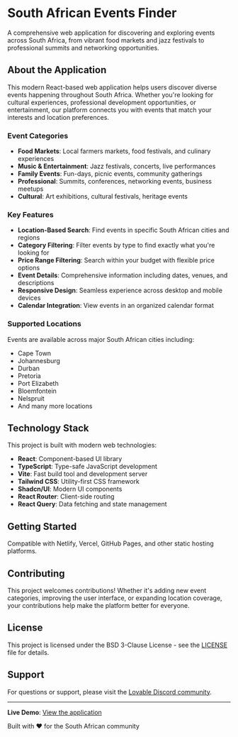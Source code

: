 
# South African Events Finder

A comprehensive web application for discovering and exploring events across South Africa, from vibrant food markets and jazz festivals to professional summits and networking opportunities.

## About the Application

This modern React-based web application helps users discover diverse events happening throughout South Africa. Whether you're looking for cultural experiences, professional development opportunities, or entertainment, our platform connects you with events that match your interests and location preferences.

### Event Categories

- **Food Markets**: Local farmers markets, food festivals, and culinary experiences
- **Music & Entertainment**: Jazz festivals, concerts, live performances
- **Family Events**: Fun-days, picnic events, community gatherings  
- **Professional**: Summits, conferences, networking events, business meetups
- **Cultural**: Art exhibitions, cultural festivals, heritage events

### Key Features

- **Location-Based Search**: Find events in specific South African cities and regions
- **Category Filtering**: Filter events by type to find exactly what you're looking for
- **Price Range Filtering**: Search within your budget with flexible price options
- **Event Details**: Comprehensive information including dates, venues, and descriptions
- **Responsive Design**: Seamless experience across desktop and mobile devices
- **Calendar Integration**: View events in an organized calendar format

### Supported Locations

Events are available across major South African cities including:
- Cape Town
- Johannesburg  
- Durban
- Pretoria
- Port Elizabeth
- Bloemfontein
- Nelspruit
- And many more locations

## Technology Stack

This project is built with modern web technologies:

- **React**: Component-based UI library
- **TypeScript**: Type-safe JavaScript development
- **Vite**: Fast build tool and development server
- **Tailwind CSS**: Utility-first CSS framework
- **Shadcn/UI**: Modern UI components
- **React Router**: Client-side routing
- **React Query**: Data fetching and state management

## Getting Started

Compatible with Netlify, Vercel, GitHub Pages, and other static hosting platforms.

## Contributing

This project welcomes contributions! Whether it's adding new event categories, improving the user interface, or expanding location coverage, your contributions help make the platform better for everyone.

## License

This project is licensed under the BSD 3-Clause License - see the [LICENSE](LICENSE%20(1).txt) file for details.

## Support

For questions or support, please visit the [Lovable Discord community](https://discord.com/channels/1119885301872070706/1280461670979993613).

---

**Live Demo**: [View the application](https://lovable.dev/projects/d96a84b9-8810-445d-ba78-8573b32681c8)

Built with ❤️ for the South African community
